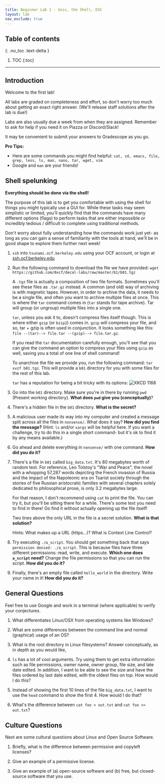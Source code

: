 ```yaml
---
title: Beginner Lab 1 - Unix, the Shell, OSS
layout: lab
nav_exclude: true
---
```


## Table of contents
{: .no_toc .text-delta }

1. TOC
{:toc}

---


## Introduction
Welcome to the first lab!

All labs are graded on completeness and effort, so don't worry too much about
getting an exact right answer. (We'll release staff solutions after the lab is due!)

Labs are also usually due a week from when they are assigned. Remember to ask for help if you need it on Piazza or Discord/Slack!

It may be convenient to submit your answers to Gradescope as you go.

**Pro Tips:**
 - Here are some commands you might find helpful:
`cat, cd, emacs, file, grep, less, ls, man, nano, tar, wget, vim`
 - Google and `man` are your friends!

## Shell spelunking
**Everything should be done via the shell!**

The purpose of this lab is to get you comfortable with using the shell for
things you might typically use a GUI for. While these tasks may seem simplistic
or limited, you'll quickly find that the commands have many different options
(flags) to perform tasks that are either impossible or incredibly tedious /
difficult to complete using traditional methods.

Don't worry about fully understanding how the commands work just yet- as long
as you can gain a sense of familiarity with the tools at hand, we'll be in good
shape to explore them further next week!

1. `ssh` into `tsunami.ocf.berkeley.edu` using your OCF account, or login at
   [ssh.ocf.berkeley.edu](https://ssh.ocf.berkeley.edu)

2. Run the following command to download the file we have provided:
   `wget https://github.com/0xcf/decal-labs/raw/master/b1/b01.tgz`

   A `.tgz` file is actually a composition of two file formats. Sometimes
   you'll see these files as `.tar.gz` instead. A common (and old) way of
   archiving is with magnetic tapes. However, in order to archive the data, it
   needs to be a single file, and often you want to archive multiple files at
   once. This is where the `tar` command comes in (`tar` stands for tape
   archive). Tar will group (or ungroup) multiple files into a single one.

   `tar`, unless you ask it to, doesn't compress files itself though. This is
   where either `gzip` (or `bzip2`) comes in. `gzip` will compress your file,
   and so, tar + gzip is often used in conjunction. It looks something like
   this: `file --(tar)--> file.tar --(gzip)--> file.tar.gz`.

   If you read the `tar` documentation carefully enough, you'll see that you
   can give the command an option to compress your files using `gzip` as well,
   saving you a total of one line of shell command!

   To unarchive the file we provide you, run the following command:
   `tar xvzf b01.tgz`. This will provide a `b01` directory for you with some
   files for the rest of this lab.

   `tar` has a reputation for being a bit tricky with its options:
   ![XKCD 1168](https://imgs.xkcd.com/comics/tar.png "I don't know what's worse--the fact that after 15 years of using tar I still can't keep the flags straight, or that after 15 years of technological advancement I'm still mucking with tar flags that were 15 years old when I started.")

3. Go into the `b01` directory. Make sure you're in there by running `pwd`
   (Present working directory). **What does `pwd` give you (conceptually)**?

4. There's a hidden file in the `b01` directory. **What is the secret?**

5. A malicious user made its way into my computer and created a message split
   across all the files in `nonsense/`. What does it say? **How did you find the message?** (Hint: `ls` and/or
   `xargs` will be helpful here. If you want a challenge, try to do this in a single short command- but it's ok to find it by any means available.) 

6. Go ahead and delete everything in `nonsense/` with one command. **How did you
   do it?**

7. There's a file in `b01` called `big_data.txt`. It's 80 megabytes worth of
   random text. For reference, Leo Tolstoy's "War and Peace", the novel with a
   whopping 57,287 words depicting the French invasion of Russia and the impact
   of the Napoleonic era on Tsarist society through the stories of five Russian
   aristocratic families with several chapters solely dedicated to
   philosophical prose, is only 3.2 megabytes large.

   For that reason, I don't recommend using `cat` to print the file. You can
   try it, but you'll be sitting there for a while. There's some text you need
   to find in there! Go find it without actually opening up the file itself!

   Two lines above the only URL in the file is a secret solution. **What is that solution?**

   Hints: What makes up a URL (https...)? What is Context Line Control?

8. Try executing `./a_script`. You should get something back that says
   `permission denied: ./a_script`. This is because files have three different
   permissions: read, write, and execute. **Which one does `a_script` need?** Change
   the file permissions so that you can run the script. **How did you do it?**

9. Finally, there's an empty file called `hello_world` in the directory. Write
   your name in it! **How did you do it?**

## General Questions

Feel free to use Google and work in a terminal (where applicable) to
verify your conjectures.

1. What differentiates Linux/OSX from operating systems like Windows?

2. What are some differences between the command line and normal (graphical)
   usage of an OS?

3. What is the root directory in Linux filesystems? Answer conceptually, as in depth
   as you would like,

4. `ls` has a lot of cool arguments. Try using them to get extra information such as
   file permissions, owner name, owner group, file size, and late date edited. In addition, I
   want to be able to see the size and have the files ordered by last date
   edited, with the oldest files on top. How would I do this?

5. Instead of showing the first 10 lines of the file `big_data.txt`, I want to use the
   `head` command to show the first 4. How would I do that?

6. What's the difference between `cat foo > out.txt` and `cat foo >> out.txt`?

## Culture Questions

Next are some cultural questions about Linux and Open Source Software.

1. Briefly, what is the difference between permissive and copyleft licenses?

2. Give an example of a permissive license.

3. Give an example of (a) open-source software and (b) free, but closed-source
   software that you use.
